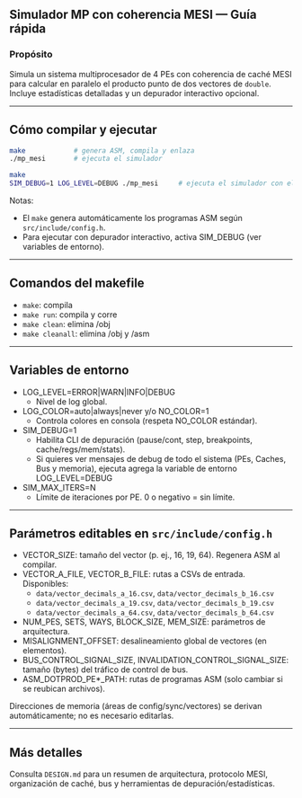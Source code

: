 ## Simulador MP con coherencia MESI — Guía rápida

### Propósito
Simula un sistema multiprocesador de 4 PEs con coherencia de caché MESI para calcular en paralelo el producto punto de dos vectores de `double`. Incluye estadísticas detalladas y un depurador interactivo opcional.

---

## Cómo compilar y ejecutar

```bash
make            # genera ASM, compila y enlaza
./mp_mesi       # ejecuta el simulador
```

```bash
make            
SIM_DEBUG=1 LOG_LEVEL=DEBUG ./mp_mesi     # ejecuta el simulador con el debugger
```

Notas:
- El `make` genera automáticamente los programas ASM según `src/include/config.h`.
- Para ejecutar con depurador interactivo, activa SIM_DEBUG (ver variables de entorno).

---
## Comandos del makefile
- `make`: compila
- `make run`: compila y corre
- `make clean`: elimina /obj
- `make cleanall`: elimina /obj y /asm

---

## Variables de entorno

- LOG_LEVEL=ERROR|WARN|INFO|DEBUG
   - Nivel de log global.
- LOG_COLOR=auto|always|never y/o NO_COLOR=1
   - Controla colores en consola (respeta NO_COLOR estándar).
- SIM_DEBUG=1
   - Habilita CLI de depuración (pause/cont, step, breakpoints, cache/regs/mem/stats).
   - Si quieres ver mensajes de debug de todo el sistema (PEs, Caches, Bus y memoria), ejecuta agrega la variable de entorno LOG_LEVEL=DEBUG
- SIM_MAX_ITERS=N
   - Límite de iteraciones por PE. 0 o negativo = sin límite.

---

## Parámetros editables en `src/include/config.h`

- VECTOR_SIZE: tamaño del vector (p. ej., 16, 19, 64). Regenera ASM al compilar.
- VECTOR_A_FILE, VECTOR_B_FILE: rutas a CSVs de entrada. Disponibles:
   - `data/vector_decimals_a_16.csv`, `data/vector_decimals_b_16.csv`
   - `data/vector_decimals_a_19.csv`, `data/vector_decimals_b_19.csv`
   - `data/vector_decimals_a_64.csv`, `data/vector_decimals_b_64.csv`
- NUM_PES, SETS, WAYS, BLOCK_SIZE, MEM_SIZE: parámetros de arquitectura.
- MISALIGNMENT_OFFSET: desalineamiento global de vectores (en elementos).
- BUS_CONTROL_SIGNAL_SIZE, INVALIDATION_CONTROL_SIGNAL_SIZE: tamaño (bytes) del tráfico de control de bus.
- ASM_DOTPROD_PE*_PATH: rutas de programas ASM (solo cambiar si se reubican archivos).

Direcciones de memoria (áreas de config/sync/vectores) se derivan automáticamente; no es necesario editarlas.

---

## Más detalles
Consulta `DESIGN.md` para un resumen de arquitectura, protocolo MESI, organización de caché, bus y herramientas de depuración/estadísticas.
